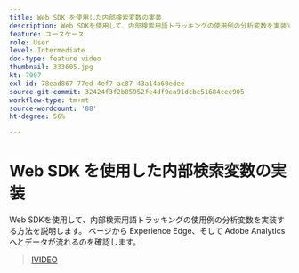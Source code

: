 ```yaml
---
title: Web SDK を使用した内部検索変数の実装
description: Web SDKを使用して、内部検索用語トラッキングの使用例の分析変数を実装する方法を説明します。 ページから Experience Edge、そして Adobe Analytics へとデータが流れるのを確認します。
feature: ユースケース
role: User
level: Intermediate
doc-type: feature video
thumbnail: 333605.jpg
kt: 7997
exl-id: 78ead867-77ed-4ef7-ac87-43a14a60edee
source-git-commit: 32424f3f2b05952fe4df9ea91dcbe51684cee905
workflow-type: tm+mt
source-wordcount: '88'
ht-degree: 56%

---
```


# Web SDK を使用した内部検索変数の実装

Web SDKを使用して、内部検索用語トラッキングの使用例の分析変数を実装する方法を説明します。 ページから Experience Edge、そして Adobe Analytics へとデータが流れるのを確認します。

>[!VIDEO](https://video.tv.adobe.com/v/333605/?quality=12&learn=on)
